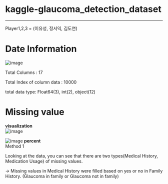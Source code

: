 # kaggle-glaucoma_detection_dataset

---
Player1,2,3 = (이유성, 정서익, 김도연)

# Date Information
![image](https://github.com/deeptudy/kaggle-glaucoma_detection_dataset/assets/103613730/6b39f58b-1db8-4e4e-acb8-954d1586631b)

Total Columns : 17

Total Index of column data : 10000

total data type: Float64(3), int(2), object(12)

# Missing value
**visualization**<br>
![image](https://github.com/deeptudy/kaggle-glaucoma_detection_dataset/assets/103613730/aef7789f-1dd7-41d5-a7e7-5443a9facb24)

![image](https://github.com/deeptudy/kaggle-glaucoma_detection_dataset/assets/103613730/c1c03f0d-824e-49b0-a5a0-ce0a6e18429f)
**percent**<br>
Method 1

Looking at the data, you can see that there are two types(Medical History, Medication Usage) of missing values.

->
Missing values ​​in Medical History were filled based on yes or no in Family History. (Glaucoma in family or Glaucoma not in family)


